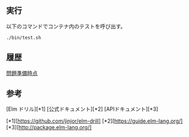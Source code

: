 
## 実行

以下のコマンドでコンテナ内のテストを呼び出す。

```
./bin/test.sh
```


## 履歴

[問題準備時点](https://github.com/hibohiboo/develop/blob/496ec091e1b14d41c29492ec9e95cb8227fbccf2/tutorial/lesson/elm/elm-drill/)



## 参考
[Elm ドリル][*1]
[公式ドキュメント][*2]
[APIドキュメント][*3]

[*1][https://github.com/jinjor/elm-drill]
[*2][https://guide.elm-lang.org/]
[*3][http://package.elm-lang.org/]

